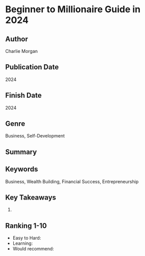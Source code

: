 # Beginner to Millionaire Guide in 2024

## Author
Charlie Morgan

## Publication Date
2024

## Finish Date
2024

## Genre
Business, Self-Development

## Summary

## Keywords
Business, Wealth Building, Financial Success, Entrepreneurship

## Key Takeaways
1.

## Ranking 1-10
- Easy to Hard: 
- Learning: 
- Would recommend: